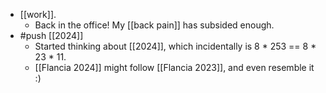 - [[work]].
  - Back in the office! My [[back pain]] has subsided enough.
- #push [[2024]]
  - Started thinking about [[2024]], which incidentally is 8 * 253 == 8 * 23 * 11.
  - [[Flancia 2024]] might follow [[Flancia 2023]], and even resemble it :)
